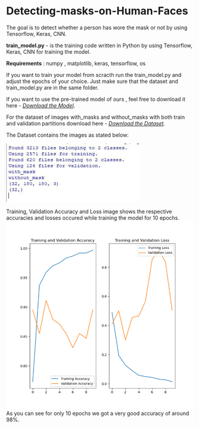 # Detecting-masks-on-Human-Faces

The goal is to detect whether a person has wore the mask or not by using Tensorflow, Keras, CNN.

<b>train_model.py</b> - is the training code written in Python by using Tensorflow, Keras, CNN for training the model.

<b>Requirements</b> : numpy , matplotlib, keras, tensorflow, os

If you want to train your model from scracth run the train_model.py and adjust the epochs of your choice. Just make sure that the dataset and train_model.py are in the same folder.

If you want to use the pre-trained model of ours , feel free to download it here - <a href="https://drive.google.com/file/d/1UKsPtmMt8c_nwttWhMfvJzEXQ9CdB4VZ/view?usp=sharing"><i>Download the Model</i></a>. 

For the dataset of images with_masks and without_masks with both train and validation partitions download here - <a href="https://drive.google.com/drive/folders/11UNdC9jgGYaIlEjbnlKsTXwMXVX-fEC9?usp=sharing"><i>Download the Dataset</i></a>.

The Dataset contains the images as stated below:

![Dataset Info](https://github.com/saikumargandhi/Detecting-masks-on-Human-Faces/blob/main/Dataset%20Information.jpg?raw=true)

Training, Validation Accuracy and Loss image shows the respective accuracies and losses occured while training the model for 10 epochs.
![Accuracy and Loss Image](https://github.com/saikumargandhi/Detecting-masks-on-Human-Faces/blob/main/Training%2C%20Validation%20Accuracy%20and%20Loss.png?raw=true)
As you can see for only 10 epochs we got a very good accuracy of around 98%.
